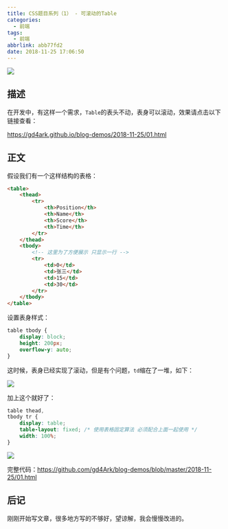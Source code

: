 ```yaml
---
title: CSS题目系列（1） - 可滚动的Table
categories:
  - 前端
tags:
  - 前端
abbrlink: abb77fd2
date: 2018-11-25 17:06:50
---
```


<div class="excerpt">
    <img src="https://ws1.sinaimg.cn/large/006mS5wEgy1fxkew5j851j30e307cdft.jpg"/>
</div>



## 描述

在开发中，有这样一个需求，`Table`的表头不动，表身可以滚动，效果请点击以下链接查看：

https://gd4ark.github.io/blog-demos/2018-11-25/01.html

## 正文

假设我们有一个这样结构的表格：

```html
<table>
    <thead>
        <tr>
            <th>Position</th>
            <th>Name</th>
            <th>Score</th>
            <th>Time</th>
        </tr>
    </thead>
    <tbody>
        <!-- 这里为了方便展示 只显示一行 -->
        <tr>
            <td>0</td>
            <td>张三</td>
            <td>15</td>
            <td>30</td>
        </tr>
    </tbody>
</table>
```

设置表身样式：

```css
table tbody {
	display: block;
	height: 200px;            
	overflow-y: auto;
}
```

这时候，表身已经实现了滚动，但是有个问题，`td`缩在了一堆，如下：

![](https://ws1.sinaimg.cn/large/006mS5wEgy1fxkejbopq1j30e907c0sp.jpg)

加上这个就好了：

```css
table thead,
tbody tr {
	display: table;
	table-layout: fixed; /* 使用表格固定算法 必须配合上面一起使用 */
	width: 100%;
}
```

![](https://ws1.sinaimg.cn/large/006mS5wEgy1fxkew5j851j30e307cdft.jpg)

完整代码：https://github.com/gd4Ark/blog-demos/blob/master/2018-11-25/01.html

## 后记

刚刚开始写文章，很多地方写的不够好，望谅解，我会慢慢改进的。
